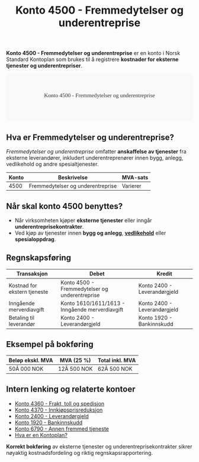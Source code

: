﻿---
title: "Konto 4500 - Fremmedytelser og underentreprise"
meta_title: "4500-fremmedytelser-og-underentreprise"
meta_description: '**Konto 4500 - Fremmedytelser og underentreprise** er en konto i Norsk Standard Kontoplan som brukes til å registrere **kostnader for eksterne tjenester og und...'
slug: 4500-fremmedytelser-og-underentreprise
type: blog
layout: pages/single
---

**Konto 4500 - Fremmedytelser og underentreprise** er en konto i Norsk Standard Kontoplan som brukes til å registrere **kostnader for eksterne tjenester og underentrepriser**.

![Illustrasjon av konto 4500 Fremmedytelser og underentreprise](4500-fremmedytelser-og-underentreprise-image.svg)

## Hva er Fremmedytelser og underentreprise?

*Fremmedytelser og underentreprise* omfatter **anskaffelse av tjenester** fra eksterne leverandører, inkludert underentreprenører innen bygg, anlegg, vedlikehold og andre spesialtjenester.

| Konto | Beskrivelse                              | MVA-sats |
|-------|------------------------------------------|----------|
| 4500  | Fremmedytelser og underentreprise        | Varierer |

## Når skal konto 4500 benyttes?

* Når virksomheten kjøper **eksterne tjenester** eller inngår **underentreprisekontrakter**.
* Ved kjøp av tjenester innen **bygg og anlegg**, **[vedlikehold](/blogs/kontoplan/7020-vedlikehold "Konto 7020 - Vedlikehold")** eller **spesialoppdrag**.

## Regnskapsføring

| Transaksjon                       | Debet                                          | Kredit                           |
|-----------------------------------|------------------------------------------------|----------------------------------|
| Kostnad for ekstern tjeneste      | Konto 4500 - Fremmedytelser og underentreprise | Konto 2400 - Leverandørgjeld     |
| Inngående merverdiavgift          | Konto 1610/1611/1613 - Inngående merverdiavgift | Konto 2400 - Leverandørgjeld     |
| Betaling til leverandør           | Konto 2400 - Leverandørgjeld                    | Konto 1920 - Bankinnskudd        |

## Eksempel på bokføring

| Beløp ekskl. MVA | MVA (25 %)  | Total inkl. MVA |
|------------------|-------------|-----------------|
| 50Â 000 NOK       | 12Â 500 NOK  | 62Â 500 NOK      |

## Intern lenking og relaterte kontoer

* [Konto 4360 - Frakt, toll og spedisjon](/blogs/kontoplan/4360-frakt-toll-og-spedisjon "Konto 4360 - Frakt, toll og spedisjon")
* [Konto 4370 - Innkjøpsprisreduksjon](/blogs/kontoplan/4370-innkjopsprisreduksjon "Konto 4370 - Innkjøpsprisreduksjon")
* [Konto 2400 - Leverandørgjeld](/blogs/kontoplan/2400-leverandorgjeld "Konto 2400 - Leverandørgjeld")
* [Konto 1920 - Bankinnskudd](/blogs/kontoplan/1920-bankinnskudd "Konto 1920 - Bankinnskudd")
* [Konto 6790 - Annen fremmed tjeneste](/blogs/kontoplan/6790-annen-fremmed-tjeneste "Konto 6790 - Annen fremmed tjeneste")
* [Hva er en Kontoplan?](/blogs/regnskap/hva-er-kontoplan "Hva er en Kontoplan? Komplett Guide til Kontoplaner i Norsk Regnskap")

**Korrekt bokføring** av eksterne tjenester og underentreprisekontrakter sikrer nøyaktig kostnadsfordeling og riktig regnskapsrapportering.






